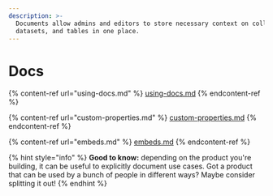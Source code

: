```yaml
---
description: >-
  Documents allow admins and editors to store necessary context on collections,
  datasets, and tables in one place.
---
```


# Docs

{% content-ref url="using-docs.md" %}
[using-docs.md](using-docs.md)
{% endcontent-ref %}

{% content-ref url="custom-properties.md" %}
[custom-properties.md](custom-properties.md)
{% endcontent-ref %}

{% content-ref url="embeds.md" %}
[embeds.md](embeds.md)
{% endcontent-ref %}

{% hint style="info" %}
**Good to know:** depending on the product you're building, it can be useful to explicitly document use cases. Got a product that can be used by a bunch of people in different ways? Maybe consider splitting it out!
{% endhint %}
